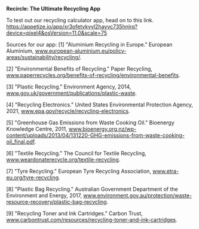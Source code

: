 **Recircle: The Ultimate Recycling App**

To test out our recycling calculator app, head on to this link. 
https://appetize.io/app/xr3ofetvkyyl2hayvc735hnjrq?device=pixel4&osVersion=11.0&scale=75

Sources for our app:
[1] "Aluminium Recycling in Europe." European Aluminium, www.european-aluminium.eu/policy-areas/sustainability/recycling/.

[2] "Environmental Benefits of Recycling." Paper Recycling, www.paperrecycles.org/benefits-of-recycling/environmental-benefits.

[3] "Plastic Recycling." Environment Agency, 2014, www.gov.uk/government/publications/plastic-waste.

[4] "Recycling Electronics." United States Environmental Protection Agency, 2021, www.epa.gov/recycle/recycling-electronics.

[5] "Greenhouse Gas Emissions from Waste Cooking Oil." Bioenergy Knowledge Centre, 2011, www.bioenergy.org.nz/wp-content/uploads/2013/04/131220-GHG-emissions-from-waste-cooking-oil_final.pdf.

[6] "Textile Recycling." The Council for Textile Recycling, www.weardonaterecycle.org/textile-recycling.

[7] "Tyre Recycling." European Tyre Recycling Association, www.etra-eu.org/tyre-recycling.

[8] "Plastic Bag Recycling." Australian Government Department of the Environment and Energy, 2017, www.environment.gov.au/protection/waste-resource-recovery/plastic-bag-recycling.

[9] "Recycling Toner and Ink Cartridges." Carbon Trust, www.carbontrust.com/resources/recycling-toner-and-ink-cartridges.
